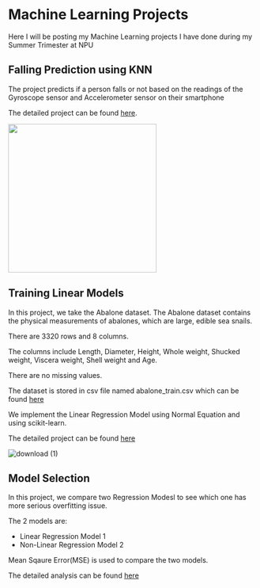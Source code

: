 # Machine Learning Projects
Here I will be posting my Machine Learning projects I have done during my Summer Trimester at NPU

## Falling Prediction using KNN

The project predicts if a person falls or not based on the readings of the Gyroscope sensor and Accelerometer sensor on their smartphone

The detailed project can be found [here](https://github.com/HarshineeRoopakula/Machine-Learning/tree/main/Supervised%20Learning/Falling%20Prediction%20using%20kNN). 

<img src="https://user-images.githubusercontent.com/69946982/120559345-bc43f800-c3b5-11eb-915d-d306caeaea4e.jpg" width="300" height="300">

## Training Linear Models 

In this project, we take the Abalone dataset. The Abalone dataset contains the physical measurements of abalones, which are large, edible sea snails. 

There are 3320 rows and 8 columns. 

The columns include Length, Diameter, Height, Whole weight, Shucked weight, Viscera weight, Shell weight and Age. 

There are no missing values.

The dataset is stored in csv file named abalone_train.csv which can be found [here](https://github.com/HarshineeRoopakula/Machine-Learning/blob/main/Supervised%20Learning/Linear%20Regression%20using%20Normal%20Equation/abalone_train.csv)

We implement the Linear Regression Model using Normal Equation and using scikit-learn. 

The detailed project can be found [here](https://github.com/HarshineeRoopakula/Machine-Learning/tree/main/Supervised%20Learning/Linear%20Regression%20using%20Normal%20Equation)

![download (1)](https://user-images.githubusercontent.com/69946982/120567997-d8509500-c3c7-11eb-95c7-4eda23bcd9ab.jpg)

## Model Selection 

In this project, we compare two Regression Modesl to see which one has more serious overfitting issue.

The 2 models are:
- Linear Regression Model 1
- Non-Linear Regression Model 2

Mean Sqaure Error(MSE) is used to compare the two models.

The detailed analysis can be found [here](https://github.com/HarshineeRoopakula/Machine-Learning/tree/main/Model%20Selection/Use%20overfitting%20to%20evaluate%20different%20models)


